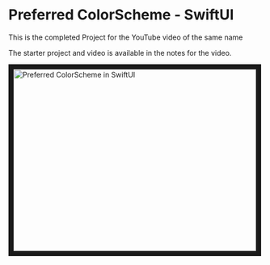 # Preferred ColorScheme - SwiftUI

This is the completed Project for the YouTube video of the same name

The starter project and video is available in the notes for the video.

<a href="http://www.youtube.com/watch?feature=player_embedded&v=PbryeZmJRmA
" target="_blank"><img src="http://img.youtube.com/vi/PbryeZmJRmA/0.jpg" 
alt="Preferred ColorScheme in SwiftUI" width="480" height="360" border="10" /></a>

